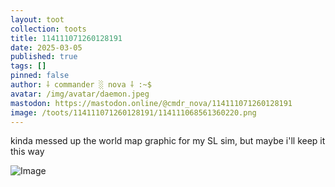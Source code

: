```yaml
---
layout: toot
collection: toots
title: 114111071260128191
date: 2025-03-05
published: true
tags: []
pinned: false
author: ⸸ commander ░ nova ⸸ :~$
avatar: /img/avatar/daemon.jpeg
mastodon: https://mastodon.online/@cmdr_nova/114111071260128191
image: /toots/114111071260128191/114111068561360220.png
---
```


kinda messed up the world map graphic for my SL sim, but maybe i'll keep it this way

<img src="/toots/114111071260128191/114111068561360220.png" alt="Image">

